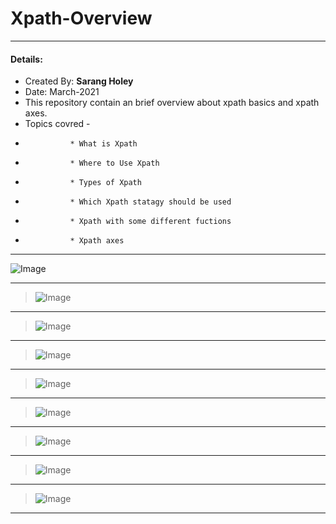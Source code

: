 # Xpath-Overview

---
#### Details: 
* Created By: <b>Sarang Holey</b>
* Date: March-2021
* This repository contain an brief overview about xpath basics and xpath axes.
* Topics covred - 
*               * What is Xpath
*               * Where to Use Xpath
*               * Types of Xpath
*               * Which Xpath statagy should be used
*               * Xpath with some different fuctions
*               * Xpath axes
              
---

![Image](Xpath_%(1).jpg)

---

>![Image](Xpath_(2).jpg)

---

>![Image](Xpath_(3).jpg)

---

>![Image](Xpath_(4).jpg)

---

>![Image](Xpath_(5).jpg)

---

>![Image](Xpath_(6).jpg)

---

>![Image](Xpath_(7).jpg)

---

>![Image](Xpath_(8).jpg)

---

>![Image](Xpath_(9).jpg)

---
